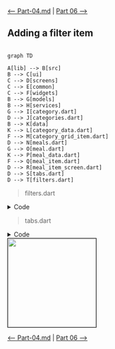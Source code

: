[<-- Part-04.md](https://github.com/PriyathamVarma/Learn-Flutter/blob/main/Meals-App/Part-04.md) | [Part 06 -->](https://github.com/PriyathamVarma/Learn-Flutter/blob/main/Meals-App/Part-06.md)


## Adding a filter item

```mermaid

graph TD

A[lib] --> B[src]
B --> C[ui]
C --> D[screens]
C --> E[common]
C --> F[widgets]
B --> G[models]
B --> H[services]
G --> I[category.dart]
D --> J[categories.dart]
B --> K[data]
K --> L[category_data.dart]
F --> M[category_grid_item.dart]
D --> N[meals.dart]
G --> O[meal.dart]
K --> P[meal_data.dart]
F --> Q[meal_item.dart]
D --> R[meal_item_screen.dart]
D --> S[tabs.dart]
D --> T[filters.dart]

```

> filters.dart

<details>
  <summary>Code</summary>

```dart
/* 
  This is the screen for 
  displaying filters
*/

// Imports

import 'package:flutter/material.dart';

class FiltersScreen extends StatefulWidget {
  const FiltersScreen({super.key});

  @override
  State<FiltersScreen> createState() {
    return _FiltersScreenState();
  }
}

// The return type of DiceRoll class

class _FiltersScreenState extends State<FiltersScreen> {
  var _glutenFreeFilterSet = false;

  @override
  Widget build(BuildContext context) {
    return Scaffold(
        appBar: AppBar(
          title: const Text("Title"),
        ),
        body: Column(
          children: [
            SwitchListTile(
                value: _glutenFreeFilterSet,
                onChanged: (isChecked) {
                  setState(() {
                    _glutenFreeFilterSet = isChecked;
                  });
                },
                title: const Text('Gluten')),
          ],
        ));
  }
}

```
  
</details>

> tabs.dart

<details>
  <summary>Code</summary>

```dart
/* 
  This is for tabs navigation
*/

// Imports

import "package:flutter/material.dart";
import "package:meals_app/src/models/meal.dart";
import "package:meals_app/src/ui/screens/categories.dart";
import "package:meals_app/src/ui/screens/filters.dart";
import "package:meals_app/src/ui/screens/meals.dart";
import "package:meals_app/src/ui/widgets/main_drawer.dart";

// Stateless

// Stateful

// Widget
class TabsScreen extends StatefulWidget {
  const TabsScreen({super.key});

  @override
  State<TabsScreen> createState() {
    return _TabsScreenState();
  }
}

// The return type of DiceRoll class

class _TabsScreenState extends State<TabsScreen> {
  int _selectedIndex = 0;
  final List<Meal> _favoriteMeals = [];

  // Functions for add/remove favorites
  void _toggleMealFavoriteStatus(Meal meal) {
    final isExisting = _favoriteMeals.contains(meal);

    if (isExisting) {
      setState(() {
        _favoriteMeals.remove(meal);
      });
    } else {
      setState(() {
        _favoriteMeals.add(meal);
      });
    }
  }

  void _selectedPage(int index) {
    setState(() {
      _selectedIndex = index;
    });
  }

  void _setScreen(String identifier) {
    if (identifier == 'filters') {
      Navigator.of(context).push(
        MaterialPageRoute(
          builder: (ctx) => const FiltersScreen(),
        ),
      );
    } else {
      Navigator.of(context).pop();
    }
  }

  @override
  Widget build(context) {
    Widget activeScreen = CategoriesScreen(
      onToggleFavorite: _toggleMealFavoriteStatus,
    );
    String activeScreenTitle = "Home";

    if (_selectedIndex == 1) {
      activeScreen = MealsScreen(
        title: "Category",
        meals: _favoriteMeals,
        onToggleFavorite: _toggleMealFavoriteStatus,
      );
      activeScreenTitle = "Category";
    } else if (_selectedIndex == 2) {
      activeScreen = MealsScreen(
        title: "Favorites",
        meals: _favoriteMeals,
        onToggleFavorite: _toggleMealFavoriteStatus,
      );
      activeScreenTitle = "Favorites";
    }
    return Scaffold(
      appBar: AppBar(
        title: Text(activeScreenTitle),
      ),
      drawer: DrawerWidget(onSelectScreen: _setScreen),
      body: activeScreen,
      bottomNavigationBar: BottomNavigationBar(
        onTap: (index) {
          _selectedPage(index);
        },
        currentIndex: _selectedIndex,
        items: const [
          BottomNavigationBarItem(icon: Icon(Icons.home), label: "Home"),
          BottomNavigationBarItem(
              icon: Icon(Icons.set_meal), label: "Category"),
          BottomNavigationBarItem(icon: Icon(Icons.star), label: "Favorites"),
        ],
      ),
    );
  }
}

```
  
</details>


<image src="https://github.com/PriyathamVarma/Learn-Flutter/blob/main/Images/Simulator%20Screenshot%20-%20Dice%20Test%20-%202024-01-14%20at%2022.36.01.png" width=200 height="auto" style="border:1px solid black"/>




[<-- Part-04.md](https://github.com/PriyathamVarma/Learn-Flutter/blob/main/Meals-App/Part-04.md) | [Part 06 -->](https://github.com/PriyathamVarma/Learn-Flutter/blob/main/Meals-App/Part-06.md)






